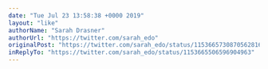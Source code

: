 ```yaml
---
date: "Tue Jul 23 13:58:38 +0000 2019"
layout: "like"
authorName: "Sarah Drasner"
authorUrl: "https://twitter.com/sarah_edo"
originalPost: "https://twitter.com/sarah_edo/status/1153665730870562816"
inReplyTo: "https://twitter.com/sarah_edo/status/1153665506596904963"
---
```

